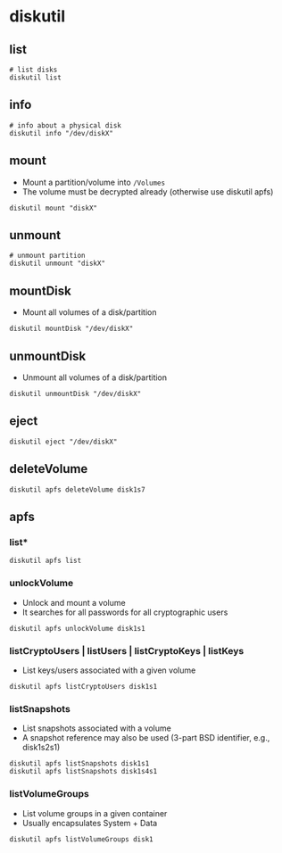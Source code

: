 # diskutil

## list

```shell
# list disks
diskutil list
```

## info

```shell
# info about a physical disk
diskutil info "/dev/diskX"
```

## mount

- Mount a partition/volume into `/Volumes`
- The volume must be decrypted already (otherwise use diskutil apfs)

```shell
diskutil mount "diskX"
```

## unmount

```shell
# unmount partition
diskutil unmount "diskX"
```

## mountDisk

- Mount all volumes of a disk/partition

```shell
diskutil mountDisk "/dev/diskX"
```

## unmountDisk

- Unmount all volumes of a disk/partition

```shell
diskutil unmountDisk "/dev/diskX"
```

## eject

```shell
diskutil eject "/dev/diskX"
```

## deleteVolume

```shell
diskutil apfs deleteVolume disk1s7
```

## apfs

### list\*

```shell
diskutil apfs list
```

### unlockVolume

- Unlock and mount a volume
- It searches for all passwords for all cryptographic users

```shell
diskutil apfs unlockVolume disk1s1
```

### listCryptoUsers | listUsers | listCryptoKeys | listKeys

- List keys/users associated with a given volume

```shell
diskutil apfs listCryptoUsers disk1s1
```

### listSnapshots

- List snapshots associated with a volume
- A snapshot reference may also be used (3-part BSD identifier, e.g., disk1s2s1)

```shell
diskutil apfs listSnapshots disk1s1
diskutil apfs listSnapshots disk1s4s1
```

### listVolumeGroups

- List volume groups in a given container
- Usually encapsulates System + Data

```shell
diskutil apfs listVolumeGroups disk1
```
